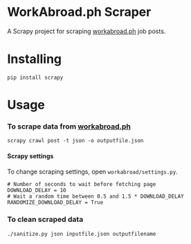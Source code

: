 WorkAbroad.ph Scraper
=====================

A Scrapy project for scraping
[workabroad.ph](http://www.workabroad.ph/index.php) job posts.

# Installing
```
pip install scrapy
```

# Usage
### To scrape data from [workabroad.ph](http://www.workabroad.ph/index.php)
```
scrapy crawl post -t json -o outputfile.json
```
#### Scrapy settings
To change scraping settings, open `workabroad/settings.py`.
```
# Number of seconds to wait before fetching page
DOWNLOAD_DELAY = 10
# Wait a random time between 0.5 and 1.5 * DOWNLOAD_DELAY
RANDOMIZE_DOWNLOAD_DELAY = True
```
### To clean scraped data
```
./sanitize.py json inputfile.json outputfilename
```

